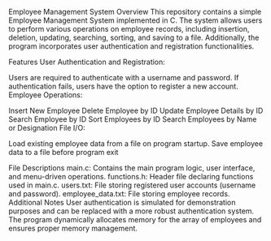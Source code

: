 
Employee Management System
Overview
This repository contains a simple Employee Management System implemented in C. The system allows users to perform various operations on employee records, including insertion, deletion, updating, searching, sorting, and saving to a file. Additionally, the program incorporates user authentication and registration functionalities.

Features
User Authentication and Registration:

Users are required to authenticate with a username and password.
If authentication fails, users have the option to register a new account.
Employee Operations:

Insert New Employee
Delete Employee by ID
Update Employee Details by ID
Search Employee by ID
Sort Employees by ID
Search Employees by Name or Designation
File I/O:

Load existing employee data from a file on program startup.
Save employee data to a file before program exit

File Descriptions
main.c: Contains the main program logic, user interface, and menu-driven operations.
functions.h: Header file declaring functions used in main.c.
users.txt: File storing registered user accounts (username and password).
employee_data.txt: File storing employee records.
Additional Notes
User authentication is simulated for demonstration purposes and can be replaced with a more robust authentication system.
The program dynamically allocates memory for the array of employees and ensures proper memory management.
